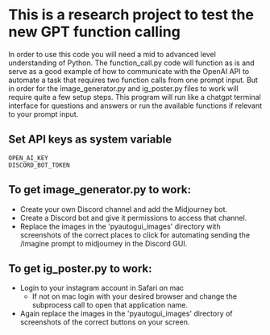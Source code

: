 # This is a research project to test the new GPT function calling 
In order to use this code you will need a mid to advanced level understanding of Python. The function_call.py code will function as is and serve as a good example of how to communicate with the OpenAI API to automate a task that requires two function calls from one prompt input. But in order for the image_generator.py and ig_poster.py files to work will require quite a few setup steps.
This program will run like a chatgpt terminal interface for questions and answers or run the available functions if relevant to your prompt input.

## Set API keys as system variable
```
OPEN_AI_KEY
DISCORD_BOT_TOKEN
```

## To get image_generator.py to work: 
* Create your own Discord channel and add the Midjourney bot. 
* Create a Discord bot and give it permissions to access that channel.
* Replace the images in the 'pyautogui_images' directory with screenshots of the correct places to click for automating sending the /imagine prompt to midjourney in the Discord GUI.

## To get ig_poster.py to work:
* Login to your instagram account in Safari on mac
    * If not on mac login with your desired browser and change the subprocess call to open that application name. 
* Again replace the images in the 'pyautogui_images' directory of screenshots of the correct buttons on your screen.


